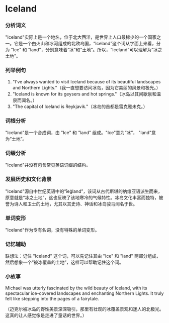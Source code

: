 # Iceland

### 分析词义

  

"Iceland"实际上是一个地名，位于北大西洋，是世界上人口最稀少的一个国家之一。它是一个由火山和冰河组成的北欧岛国，“Iceland”这个词从字面上来看，分为 "Ice" 和 "land"，分别意味着“冰”和“土地”。所以，“Iceland”可以理解为“冰之土地”。

  

### 列举例句

  

1.  "I've always wanted to visit Iceland because of its beautiful landscapes and Northern Lights."（我一直想要访问冰岛，因为它美丽的风景和极光。）
2.  "Iceland is known for its geysers and hot springs."（冰岛以其间歇泉和温泉而闻名。）
3.  "The capital of Iceland is Reykjavik."（冰岛的首都是雷克雅未克。）

  

### 词根分析

  

"Iceland"是一个合成词，由 "Ice" 和 "land" 组成。"Ice"意为“冰”， "land"意为“土地”。

  

### 词缀分析

  

"Iceland"并没有包含常见英语词缀的结构。

  

### 发展历史和文化背景

  

"Iceland"源自中世纪英语中的“īeġland”，该词从古代斯堪的纳维亚语派生而来，原意就是“冰之土地”，这也反映了该地寒冷的气候特性。冰岛文化丰富而独特，被誉为诗人和卫士的土地，尤其以其史诗、神话和冰岛骏马闻名于世。

  

### 单词变形

  

"Iceland"作为专有名词，没有特殊的单词变形。

  

### 记忆辅助

  

联想法：记住 "Iceland" 这个词，可以先记住其由 "Ice" 和 "land" 两部分组成，然后想象一个“被冰覆盖的土地”，这样可以帮助记住这个词。

  

### 小故事

  

Michael was utterly fascinated by the wild beauty of Iceland, with its spectacular ice-covered landscapes and enchanting Northern Lights. It truly felt like stepping into the pages of a fairytale.

  

（迈克尔被冰岛的野性美景深深吸引，那里有壮观的冰覆盖景观和迷人的北极光。这真的让人感觉像是走进了童话的世界。）
